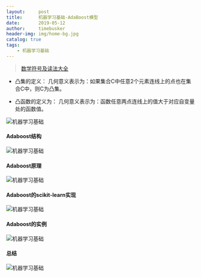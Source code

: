 ```yaml
---
layout:     post
title:      机器学习基础-AdaBoost模型
date:       2019-05-12
author:     timebusker
header-img: img/home-bg.jpg
catalog: true
tags:
    - 机器学习基础
---
```


> [数学符号及读法大全](https://blog.csdn.net/qq_37212752/article/details/83956265)

- 凸集的定义：
几何意义表示为：如果集合C中任意2个元素连线上的点也在集合C中，则C为凸集。

- 凸函数的定义为：
几何意义表示为：函数任意两点连线上的值大于对应自变量处的函数值。

![机器学习基础](img/older/algorithm/10/0.png)

#### Adaboost结构

![机器学习基础](img/older/algorithm/10/1.png)

#### Adaboost原理

![机器学习基础](img/older/algorithm/10/2.png)

#### Adaboost的scikit-learn实现

![机器学习基础](img/older/algorithm/10/3.png)

#### Adaboost的实例

![机器学习基础](img/older/algorithm/10/4.png)

#### 总结

![机器学习基础](img/older/algorithm/10/5.png)

